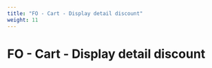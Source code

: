 ```yaml
---
title: "FO - Cart - Display detail discount"
weight: 11
---
```


# FO - Cart - Display detail discount
